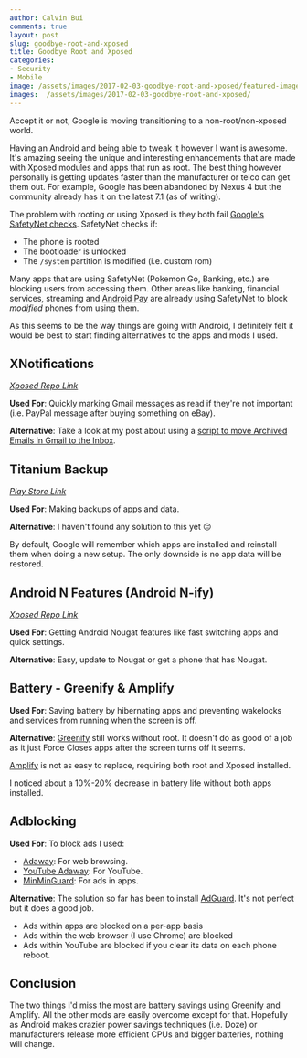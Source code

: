 ```yaml
---
author: Calvin Bui
comments: true
layout: post
slug: goodbye-root-and-xposed
title: Goodbye Root and Xposed
categories:
- Security
- Mobile
image: /assets/images/2017-02-03-goodbye-root-and-xposed/featured-image.jpg
images:  /assets/images/2017-02-03-goodbye-root-and-xposed/
---
```


Accept it or not, Google is moving transitioning to a non-root/non-xposed world.

<!-- more -->

Having an Android and being able to tweak it however I want is awesome. It's amazing seeing the unique and interesting enhancements that are made with Xposed modules and apps that run as root. The best thing however personally is getting updates faster than the manufacturer or telco can get them out. For example, Google has been abandoned by Nexus 4 but the community already has it on the latest 7.1 (as of writing).

The problem with rooting or using Xposed is they both fail [Google's SafetyNet checks](https://developer.android.com/training/safetynet/index.html). SafetyNet checks if:

* The phone is rooted
* The bootloader is unlocked
* The `/system` partition is modified (i.e. custom rom)

Many apps that are using SafetyNet (Pokemon Go, Banking, etc.) are blocking users from accessing them. Other areas like banking, financial services, streaming and [Android Pay](https://www.android.com/intl/en_au/pay/) are already using SafetyNet to block _modified_ phones from using them.

As this seems to be the way things are going with Android, I definitely felt it would be best to start finding alternatives to the apps and mods I used.

## XNotifications

[_Xposed Repo Link_](http://repo.xposed.info/module/com.taptigo.xposed.xnotifications)

**Used For**: Quickly marking Gmail messages as read if they're not important (i.e. PayPal message after buying something on eBay).

**Alternative**: Take a look at my post about using a [script to move Archived Emails in Gmail to the Inbox](/gmail-mark-as-read-archive-alternative).

## Titanium Backup

[_Play Store Link_](https://play.google.com/store/apps/details?id=com.keramidas.TitaniumBackup&hl=en)

**Used For**: Making backups of apps and data.

**Alternative**: I haven't found any solution to this yet :pensive:

By default, Google will remember which apps are installed and reinstall them when doing a new setup. The only downside is no app data will be restored.

## Android N Features (Android N-ify)

[_Xposed Repo Link_](http://repo.xposed.info/module/tk.wasdennnoch.androidn_ify)

**Used For**: Getting Android Nougat features like fast switching apps and quick settings.

**Alternative**: Easy, update to Nougat or get a phone that has Nougat.

## Battery - Greenify & Amplify

**Used For**: Saving battery by hibernating apps and preventing wakelocks and services from running when the screen is off.

**Alternative**:
[Greenify](https://play.google.com/store/apps/details?id=com.oasisfeng.greenify&hl=en) still works without root. It doesn't do as good of a job as it just Force Closes apps after the screen turns off it seems.

[Amplify](https://play.google.com/store/apps/details?id=com.ryansteckler.nlpunbounce&hl=en) is not as easy to replace, requiring both root and Xposed installed.

I noticed about a 10%-20% decrease in battery life without both apps installed.

## Adblocking

**Used For**: To block ads I used:

- [Adaway](https://f-droid.org/repository/browse/?fdid=org.adaway): For web browsing.
- [YouTube Adaway](http://repo.xposed.info/module/ma.wanam.youtubeadaway): For YouTube.
- [MinMinGuard](http://repo.xposed.info/module/tw.fatminmin.xposed.minminguard): For ads in apps.

**Alternative**: The solution so far has been to install [AdGuard](https://adguard.com/en/welcome.html). It's not perfect but it does a good job.

* Ads within apps are blocked on a per-app basis
* Ads within the web browser (I use Chrome) are blocked
* Ads within YouTube are blocked if you clear its data on each phone reboot.

## Conclusion

The two things I'd miss the most are battery savings using Greenify and Amplify. All the other mods are easily overcome except for that. Hopefully as Android makes crazier power savings techniques (i.e. Doze) or manufacturers release more efficient CPUs and bigger batteries, nothing will change.
